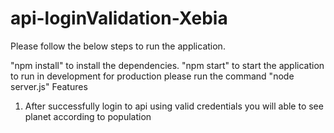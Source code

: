 # api-loginValidation-Xebia

Please follow the below steps to run the application.

"npm install" to install the dependencies. "npm start" to start the application to run in development
for production please run the command "node server.js"
Features
1. After successfully login to api using valid credentials you will able to see planet according to population 
